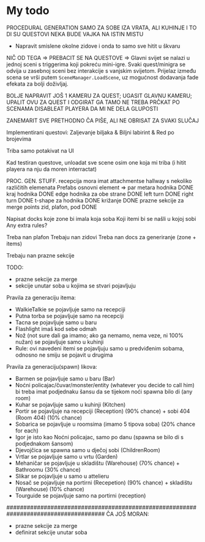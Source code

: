 # My todo
PROCEDURAL GENERATION SAMO ZA SOBE IZA VRATA, ALI KUHINJE I TO DI SU QUESTOVI NEKA BUDE VAJKA NA ISTIN MISTU
- Napravit smislene okolne zidove i onda to samo sve hitit u škvaru  


NIČ OD TEGA => PREBACIT SE NA QUESTOVE => Glavni svijet se nalazi u jednoj sceni s triggerima koji pokreću mini-igre. Svaki quest/minigra se odvija u zasebnoj sceni bez interakcije s vanjskim svijetom. Prijelaz između scena se vrši putem `SceneManager.LoadScene`, uz mogućnost dodavanja fade efekata za bolji doživljaj.


BOLJE NAPRAVIT JOŠ 1 KAMERU ZA QUEST; UGASIT GLAVNU KAMERU; UPALIT OVU ZA QUEST I ODGIRAT GA TAMO
NE TREBA PRČKAT PO SCENAMA
DISABLEAT PLAYERA DA MI NE DELA GLUPOSTI 




ZANEMARIT SVE PRETHODNO ČA PIŠE, ALI NE OBRISAT ZA SVAKI SLUČAJ

Implementirani questovi: Zaljevanje biljaka & Biljni labirint & Red po brojevima

Triba samo potakivat na UI

Kad testiran questove, unloadat sve scene osim one koja mi triba (i hitit playera na nju da moren interractat)



PROC. GEN. STUFF.
recepcija mora imat attachmentse
hallway s nekoliko različitih elemenata
Prefabs
	osnovni element => par metara hodnika DONE
	kraj hodnika DONE 
	edge hodnika za obe strane DONE
	left turn DONE
	right turn DONE 
	t-shape za hodnika DONE
	križanje DONE 
	prazne sekcije za merge points
	zid, plafon, pod DONE

	
Napisat docks koje zone bi imala koja soba 
Koji itemi bi se našli u kojoj sobi
Any extra rules?

Treba nan plafon
Trebaju nan zidovi
Treba nan docs za generiranje (zone + items)

Trebaju nan prazne sekcije


TODO:
- prazne sekcije za merge
- sekcije unutar soba u kojima se stvari pojavljuju

Pravila za generaciju itema:

- WalkieTalkie se pojavljuje samo na recepciji
- Putna torba se pojavljuje samo na recepciji
- Tacna se pojavljuje samo u baru
- Flashlight imaš kod sebe odmah
- Nož (not sure dali ga imamo; ako ga nemamo, nema veze, ni 100% nužan) se pojavljuje samo u kuhinji
- Rule: ovi navedeni itemi se pojavljuju samo u predviđenim sobama, odnosno ne smiju se pojavit u drugima

Pravila za generaciju(spawn) likova:
- Barmen se pojavljuje samo u baru (Bar)
- Noćni policajac/čuvar/monster/entity (whatever you decide to call him) bi treba imat podjednaku šansu da se tijekom noći spawna bilo di (any room)
- Kuhar se pojavljuje samo u kuhinji (Kitchen)
- Portir se pojavljuje na recepciji (Reception) (90% chance) + sobi 404 (Room 404) (10% chance)
- Sobarica se pojavljuje u roomsima (imamo 5 tipova soba) (20% chance for each)
- Igor je isto kao Noćni policajac, samo po danu (spawna se bilo di s podjednakom šansom)
- Djevojčica se spawna samo u dječoj sobi (ChildrenRoom)
- Vrtlar se pojavljuje samo u vrtu (Garden)
- Mehaničar se pojavljuje u skladištu (Warehouse) (70% chance) + Bathroomu (30% chance)
- Slikar se pojavljuje u samo u attelieru
- Nosač se pojavljuje na portirni (Recepetion) (90% chance) + skladištu (Warehouse) (10% chance)
- Tourguide se pojavljuje samo na portirni (reception)

#####################################################################################
ČA JOŠ MORAN:
- prazne sekcije za merge
- definirat sekcije unutar soba





